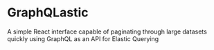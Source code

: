 # GraphQLastic
A simple React interface capable of paginating through large datasets quickly using GraphQL as an API for Elastic Querying
